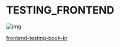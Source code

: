 # TESTING_FRONTEND

![img](https://github.com/user-attachments/assets/81ff20f0-3422-4c81-8009-8a9a8a86522d)

[frontend-testing-book-kr](https://github.com/frontend-testing-book-kr)
